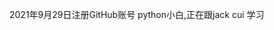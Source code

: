 2021年9月29日注册GitHub账号
python小白,正在跟jack cui 学习


<!---
ROHAN7379563/ROHAN7379563 is a ✨ special ✨ repository because its `README.md` (this file) appears on your GitHub profile.
You can click the Preview link to take a look at your changes.
--->
